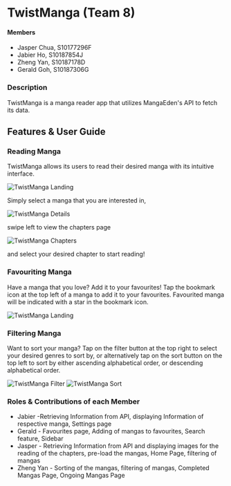 # TwistManga (Team 8)
#### Members
- Jasper Chua, S10177296F
- Jabier Ho, S10187854J
- Zheng Yan, S10187178D
- Gerald Goh, S10187306G

### Description
TwistManga is a manga reader app that utilizes MangaEden's API to fetch its data.

## Features & User Guide

### Reading Manga
TwistManga allows its users to read their desired manga with its intuitive interface.

![TwistManga Landing](/media/TwistMangaLanding.jpg)

Simply select a manga that you are interested in,

![TwistManga Details](/media/TwistMangaDetails.jpg)

swipe left to view the chapters page 

![TwistManga Chapters](/media/TwistMangaChapters.jpg)

and select your desired chapter to start reading!

### Favouriting Manga
Have a manga that you love? Add it to your favourites! Tap the bookmark icon at the top left of a manga to add it to your favourites. Favourited manga will be indicated with a star in the bookmark icon.

![TwistManga Landing](/media/TwistMangaLanding.jpg)

### Filtering Manga
Want to sort your manga? Tap on the filter button at the top right to select your desired genres to sort by, or alternatively tap on the sort button on the top left to sort by either ascending alphabetical order, or descending alphabetical order.

![TwistManga Filter](/media/TwistMangaFilter.jpg) ![TwistManga Sort](/media/TwistMangaSort.jpg) 
### Roles & Contributions of each Member

- Jabier -Retrieving Information from API, displaying Information of respective manga, Settings page
- Gerald - Favourites page, Adding of mangas to favourites, Search feature, Sidebar
- Jasper - Retrieving Information from API and displaying images for the reading of the chapters, pre-load the mangas, Home Page, filtering of mangas
- Zheng Yan - Sorting of the mangas, filtering of mangas, Completed Mangas Page, Ongoing Mangas Page
